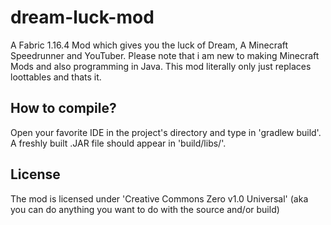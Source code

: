 # dream-luck-mod
A Fabric 1.16.4 Mod which gives you the luck of Dream, A Minecraft Speedrunner and YouTuber.
Please note that i am new to making Minecraft Mods and also programming in Java. This mod literally only just replaces loottables and thats it.


## How to compile?
Open your favorite IDE in the project's directory and type in 'gradlew build'. A freshly built .JAR file should appear in 'build/libs/'.

## License
The mod is licensed under 'Creative Commons Zero v1.0 Universal' (aka you can do anything you want to do with the source and/or build)
